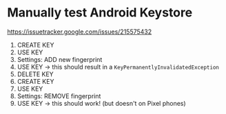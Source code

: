 # Manually test Android Keystore

https://issuetracker.google.com/issues/215575432

1. CREATE KEY
2. USE KEY
3. Settings: ADD new fingerprint
4. USE KEY -> this should result in a `KeyPermanentlyInvalidatedException`
5. DELETE KEY
6. CREATE KEY
7. USE KEY
8. Settings: REMOVE fingerprint
9. USE KEY -> this should work! (but doesn't on Pixel phones)
